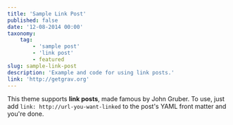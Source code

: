 ```yaml
---
title: 'Sample Link Post'
published: false
date: '12-08-2014 00:00'
taxonomy:
    tag:
        - 'sample post'
        - 'link post'
        - featured
slug: sample-link-post
description: 'Example and code for using link posts.'
link: 'http://getgrav.org'
---
```


This theme supports **link posts**, made famous by John Gruber. To use, just add `link: http://url-you-want-linked` to the post's YAML front matter and you're done.
